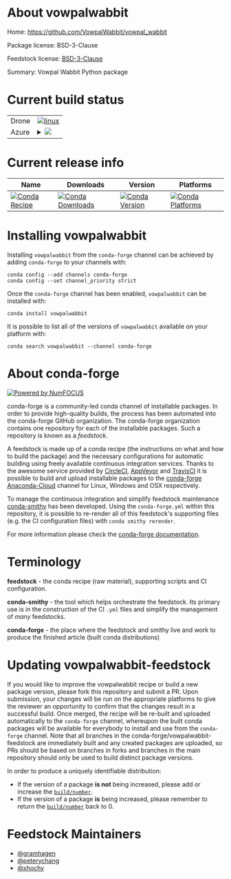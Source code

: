 About vowpalwabbit
==================

Home: https://github.com/VowpalWabbit/vowpal_wabbit

Package license: BSD-3-Clause

Feedstock license: [BSD-3-Clause](https://github.com/conda-forge/vowpalwabbit-feedstock/blob/master/LICENSE.txt)

Summary: Vowpal Wabbit Python package

Current build status
====================


<table><tr>
    <td>Drone</td>
    <td>
      <a href="https://cloud.drone.io/conda-forge/vowpalwabbit-feedstock">
        <img alt="linux" src="https://img.shields.io/drone/build/conda-forge/vowpalwabbit-feedstock/master.svg?label=Linux">
      </a>
    </td>
  </tr>
    
  <tr>
    <td>Azure</td>
    <td>
      <details>
        <summary>
          <a href="https://dev.azure.com/conda-forge/feedstock-builds/_build/latest?definitionId=7100&branchName=master">
            <img src="https://dev.azure.com/conda-forge/feedstock-builds/_apis/build/status/vowpalwabbit-feedstock?branchName=master">
          </a>
        </summary>
        <table>
          <thead><tr><th>Variant</th><th>Status</th></tr></thead>
          <tbody><tr>
              <td>linux_64_python3.7.____cpython</td>
              <td>
                <a href="https://dev.azure.com/conda-forge/feedstock-builds/_build/latest?definitionId=7100&branchName=master">
                  <img src="https://dev.azure.com/conda-forge/feedstock-builds/_apis/build/status/vowpalwabbit-feedstock?branchName=master&jobName=linux&configuration=linux_64_python3.7.____cpython" alt="variant">
                </a>
              </td>
            </tr><tr>
              <td>linux_64_python3.8.____cpython</td>
              <td>
                <a href="https://dev.azure.com/conda-forge/feedstock-builds/_build/latest?definitionId=7100&branchName=master">
                  <img src="https://dev.azure.com/conda-forge/feedstock-builds/_apis/build/status/vowpalwabbit-feedstock?branchName=master&jobName=linux&configuration=linux_64_python3.8.____cpython" alt="variant">
                </a>
              </td>
            </tr><tr>
              <td>linux_64_python3.9.____cpython</td>
              <td>
                <a href="https://dev.azure.com/conda-forge/feedstock-builds/_build/latest?definitionId=7100&branchName=master">
                  <img src="https://dev.azure.com/conda-forge/feedstock-builds/_apis/build/status/vowpalwabbit-feedstock?branchName=master&jobName=linux&configuration=linux_64_python3.9.____cpython" alt="variant">
                </a>
              </td>
            </tr><tr>
              <td>linux_aarch64_python3.7.____cpython</td>
              <td>
                <a href="https://dev.azure.com/conda-forge/feedstock-builds/_build/latest?definitionId=7100&branchName=master">
                  <img src="https://dev.azure.com/conda-forge/feedstock-builds/_apis/build/status/vowpalwabbit-feedstock?branchName=master&jobName=linux&configuration=linux_aarch64_python3.7.____cpython" alt="variant">
                </a>
              </td>
            </tr><tr>
              <td>linux_aarch64_python3.8.____cpython</td>
              <td>
                <a href="https://dev.azure.com/conda-forge/feedstock-builds/_build/latest?definitionId=7100&branchName=master">
                  <img src="https://dev.azure.com/conda-forge/feedstock-builds/_apis/build/status/vowpalwabbit-feedstock?branchName=master&jobName=linux&configuration=linux_aarch64_python3.8.____cpython" alt="variant">
                </a>
              </td>
            </tr><tr>
              <td>linux_aarch64_python3.9.____cpython</td>
              <td>
                <a href="https://dev.azure.com/conda-forge/feedstock-builds/_build/latest?definitionId=7100&branchName=master">
                  <img src="https://dev.azure.com/conda-forge/feedstock-builds/_apis/build/status/vowpalwabbit-feedstock?branchName=master&jobName=linux&configuration=linux_aarch64_python3.9.____cpython" alt="variant">
                </a>
              </td>
            </tr><tr>
              <td>linux_ppc64le_python3.7.____cpython</td>
              <td>
                <a href="https://dev.azure.com/conda-forge/feedstock-builds/_build/latest?definitionId=7100&branchName=master">
                  <img src="https://dev.azure.com/conda-forge/feedstock-builds/_apis/build/status/vowpalwabbit-feedstock?branchName=master&jobName=linux&configuration=linux_ppc64le_python3.7.____cpython" alt="variant">
                </a>
              </td>
            </tr><tr>
              <td>linux_ppc64le_python3.8.____cpython</td>
              <td>
                <a href="https://dev.azure.com/conda-forge/feedstock-builds/_build/latest?definitionId=7100&branchName=master">
                  <img src="https://dev.azure.com/conda-forge/feedstock-builds/_apis/build/status/vowpalwabbit-feedstock?branchName=master&jobName=linux&configuration=linux_ppc64le_python3.8.____cpython" alt="variant">
                </a>
              </td>
            </tr><tr>
              <td>linux_ppc64le_python3.9.____cpython</td>
              <td>
                <a href="https://dev.azure.com/conda-forge/feedstock-builds/_build/latest?definitionId=7100&branchName=master">
                  <img src="https://dev.azure.com/conda-forge/feedstock-builds/_apis/build/status/vowpalwabbit-feedstock?branchName=master&jobName=linux&configuration=linux_ppc64le_python3.9.____cpython" alt="variant">
                </a>
              </td>
            </tr><tr>
              <td>osx_64_python3.7.____cpython</td>
              <td>
                <a href="https://dev.azure.com/conda-forge/feedstock-builds/_build/latest?definitionId=7100&branchName=master">
                  <img src="https://dev.azure.com/conda-forge/feedstock-builds/_apis/build/status/vowpalwabbit-feedstock?branchName=master&jobName=osx&configuration=osx_64_python3.7.____cpython" alt="variant">
                </a>
              </td>
            </tr><tr>
              <td>osx_64_python3.8.____cpython</td>
              <td>
                <a href="https://dev.azure.com/conda-forge/feedstock-builds/_build/latest?definitionId=7100&branchName=master">
                  <img src="https://dev.azure.com/conda-forge/feedstock-builds/_apis/build/status/vowpalwabbit-feedstock?branchName=master&jobName=osx&configuration=osx_64_python3.8.____cpython" alt="variant">
                </a>
              </td>
            </tr><tr>
              <td>osx_64_python3.9.____cpython</td>
              <td>
                <a href="https://dev.azure.com/conda-forge/feedstock-builds/_build/latest?definitionId=7100&branchName=master">
                  <img src="https://dev.azure.com/conda-forge/feedstock-builds/_apis/build/status/vowpalwabbit-feedstock?branchName=master&jobName=osx&configuration=osx_64_python3.9.____cpython" alt="variant">
                </a>
              </td>
            </tr>
          </tbody>
        </table>
      </details>
    </td>
  </tr>
</table>

Current release info
====================

| Name | Downloads | Version | Platforms |
| --- | --- | --- | --- |
| [![Conda Recipe](https://img.shields.io/badge/recipe-vowpalwabbit-green.svg)](https://anaconda.org/conda-forge/vowpalwabbit) | [![Conda Downloads](https://img.shields.io/conda/dn/conda-forge/vowpalwabbit.svg)](https://anaconda.org/conda-forge/vowpalwabbit) | [![Conda Version](https://img.shields.io/conda/vn/conda-forge/vowpalwabbit.svg)](https://anaconda.org/conda-forge/vowpalwabbit) | [![Conda Platforms](https://img.shields.io/conda/pn/conda-forge/vowpalwabbit.svg)](https://anaconda.org/conda-forge/vowpalwabbit) |

Installing vowpalwabbit
=======================

Installing `vowpalwabbit` from the `conda-forge` channel can be achieved by adding `conda-forge` to your channels with:

```
conda config --add channels conda-forge
conda config --set channel_priority strict
```

Once the `conda-forge` channel has been enabled, `vowpalwabbit` can be installed with:

```
conda install vowpalwabbit
```

It is possible to list all of the versions of `vowpalwabbit` available on your platform with:

```
conda search vowpalwabbit --channel conda-forge
```


About conda-forge
=================

[![Powered by NumFOCUS](https://img.shields.io/badge/powered%20by-NumFOCUS-orange.svg?style=flat&colorA=E1523D&colorB=007D8A)](http://numfocus.org)

conda-forge is a community-led conda channel of installable packages.
In order to provide high-quality builds, the process has been automated into the
conda-forge GitHub organization. The conda-forge organization contains one repository
for each of the installable packages. Such a repository is known as a *feedstock*.

A feedstock is made up of a conda recipe (the instructions on what and how to build
the package) and the necessary configurations for automatic building using freely
available continuous integration services. Thanks to the awesome service provided by
[CircleCI](https://circleci.com/), [AppVeyor](https://www.appveyor.com/)
and [TravisCI](https://travis-ci.com/) it is possible to build and upload installable
packages to the [conda-forge](https://anaconda.org/conda-forge)
[Anaconda-Cloud](https://anaconda.org/) channel for Linux, Windows and OSX respectively.

To manage the continuous integration and simplify feedstock maintenance
[conda-smithy](https://github.com/conda-forge/conda-smithy) has been developed.
Using the ``conda-forge.yml`` within this repository, it is possible to re-render all of
this feedstock's supporting files (e.g. the CI configuration files) with ``conda smithy rerender``.

For more information please check the [conda-forge documentation](https://conda-forge.org/docs/).

Terminology
===========

**feedstock** - the conda recipe (raw material), supporting scripts and CI configuration.

**conda-smithy** - the tool which helps orchestrate the feedstock.
                   Its primary use is in the construction of the CI ``.yml`` files
                   and simplify the management of *many* feedstocks.

**conda-forge** - the place where the feedstock and smithy live and work to
                  produce the finished article (built conda distributions)


Updating vowpalwabbit-feedstock
===============================

If you would like to improve the vowpalwabbit recipe or build a new
package version, please fork this repository and submit a PR. Upon submission,
your changes will be run on the appropriate platforms to give the reviewer an
opportunity to confirm that the changes result in a successful build. Once
merged, the recipe will be re-built and uploaded automatically to the
`conda-forge` channel, whereupon the built conda packages will be available for
everybody to install and use from the `conda-forge` channel.
Note that all branches in the conda-forge/vowpalwabbit-feedstock are
immediately built and any created packages are uploaded, so PRs should be based
on branches in forks and branches in the main repository should only be used to
build distinct package versions.

In order to produce a uniquely identifiable distribution:
 * If the version of a package **is not** being increased, please add or increase
   the [``build/number``](https://docs.conda.io/projects/conda-build/en/latest/resources/define-metadata.html#build-number-and-string).
 * If the version of a package **is** being increased, please remember to return
   the [``build/number``](https://docs.conda.io/projects/conda-build/en/latest/resources/define-metadata.html#build-number-and-string)
   back to 0.

Feedstock Maintainers
=====================

* [@gramhagen](https://github.com/gramhagen/)
* [@peterychang](https://github.com/peterychang/)
* [@xhochy](https://github.com/xhochy/)

